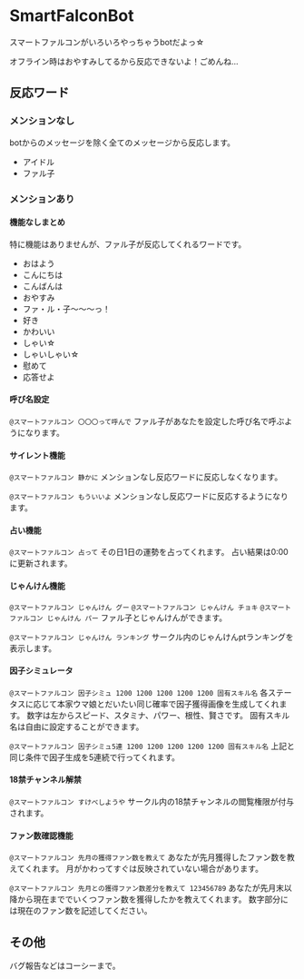 # SmartFalconBot
スマートファルコンがいろいろやっちゃうbotだよっ☆

オフライン時はおやすみしてるから反応できないよ！ごめんね...



## 反応ワード

### メンションなし
botからのメッセージを除く全てのメッセージから反応します。

- アイドル
- ファル子

### メンションあり

#### 機能なしまとめ
特に機能はありませんが、ファル子が反応してくれるワードです。

- おはよう
- こんにちは
- こんばんは
- おやすみ
- ファ・ル・子～～～っ！
- 好き
- かわいい
- しゃい☆
- しゃいしゃい☆
- 慰めて
- 応答せよ

#### 呼び名設定
```@スマートファルコン 〇〇〇って呼んで``` 
ファル子があなたを設定した呼び名で呼ぶようになります。 

#### サイレント機能
```@スマートファルコン 静かに``` 
メンションなし反応ワードに反応しなくなります。 

```@スマートファルコン もういいよ``` 
メンションなし反応ワードに反応するようになります。 

#### 占い機能
```@スマートファルコン 占って``` 
その日1日の運勢を占ってくれます。 
占い結果は0:00に更新されます。 

#### じゃんけん機能
```@スマートファルコン じゃんけん グー``` 
```@スマートファルコン じゃんけん チョキ``` 
```@スマートファルコン じゃんけん パー``` 
ファル子とじゃんけんができます。 

```@スマートファルコン じゃんけん ランキング``` 
サークル内のじゃんけんptランキングを表示します。 

#### 因子シミュレータ
```@スマートファルコン 因子シミュ 1200 1200 1200 1200 1200 固有スキル名``` 
各ステータスに応じて本家ウマ娘とだいたい同じ確率で因子獲得画像を生成してくれます。 
数字は左からスピード、スタミナ、パワー、根性、賢さです。 
固有スキル名は自由に設定することができます。 

```@スマートファルコン 因子シミュ5連 1200 1200 1200 1200 1200 固有スキル名``` 
上記と同じ条件で因子生成を5連続で行ってくれます。 

#### 18禁チャンネル解禁
```@スマートファルコン すけべしようや``` 
サークル内の18禁チャンネルの閲覧権限が付与されます。 

#### ファン数確認機能
```@スマートファルコン 先月の獲得ファン数を教えて``` 
あなたが先月獲得したファン数を教えてくれます。 
月がかわってすぐは反映されていない場合があります。 

```@スマートファルコン 先月との獲得ファン数差分を教えて 123456789``` 
あなたが先月末以降から現在まででいくつファン数を獲得したかを教えてくれます。 
数字部分には現在のファン数を記述してください。 

## その他
バグ報告などはコーシーまで。 
